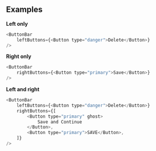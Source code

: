 ## Examples

**Left only**

```js
<ButtonBar
    leftButtons={<Button type="danger">Delete</Button>}
/>
```

**Right only**

```js
<ButtonBar
    rightButtons={<Button type="primary">Save</Button>}
/>
```

**Left and right**

```js
<ButtonBar
    leftButtons={<Button type="danger">Delete</Button>}
    rightButtons={[
        <Button type="primary" ghost>
            Save and Continue
        </Button>,
        <Button type="primary">SAVE</Button>,
    ]}
/>
```
